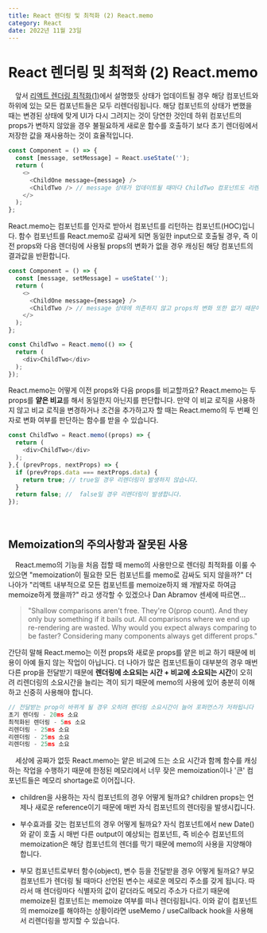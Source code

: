 ```yaml
---
title: React 렌더링 및 최적화 (2) React.memo
category: React
date: 2022년 11월 23일
---
```


# React 렌더링 및 최적화 (2) React.memo

&emsp;앞서 <a href="https://moonkorea00.com/React/React-렌더링-및-최적화-(1)" target=”_blank” rel="noreferrer">리액트 렌더링 최적화(1)</a>에서 설명했듯 상태가 업데이트될 경우 해당 컴포넌트와 하위에 있는 모든 컴포넌트들은 모두 리렌더링됩니다. 해당 컴포넌트의 상태가 변했을 때는 변경된 상태에 맞게 UI가 다시 그려지는 것이 당연한 것인데 하위 컴포넌트의 props가 변하지 않았을 경우 불필요하게 새로운 함수를 호출하기 보다 초기 렌더링에서 저장한 값을 재사용하는 것이 효율적입니다. 

```js
const Component = () => {
  const [message, setMessage] = React.useState('');
  return (
    <>
      <ChildOne message={message} />
      <ChildTwo /> // message 상태가 업데이트될 때마다 ChildTwo 컴포넌트도 리렌더링 됩니다.
    </>
  );
};
```

React.memo는 컴포넌트를 인자로 받아서 컴포넌트를 리턴하는 컴포넌트(HOC)입니다. 함수 컴포넌트를 React.memo로 감싸게 되면 동일한 input으로 호출될 경우, 즉 이전 props와 다음 렌더링에 사용될 props의 변화가 없을 경우 캐싱된 해당 컴포넌트의 결과값을 반환합니다.

```js
const Component = () => {
  const [message, setMessage] = useState('');
  return (
    <>
      <ChildOne message={message} />
      <ChildTwo /> // message 상태에 의존하지 않고 props의 변화 또한 없기 때문에 리렌더링이 발생하지 않습니다.
    </>
  );
};

const ChildTwo = React.memo(() => {
  return (
    <div>ChildTwo</div>
  );
});
```

React.memo는 어떻게 이전 props와 다음 props를 비교할까요? React.memo는 두 props를 <b>얕은 비교</b>를 해서 동일한지 아닌지를 판단합니다. 만약 이 비교 로직을 사용하지 않고 비교 로직을 변경하거나 조건을 추가하고자 할 때는 React.memo의 두 번째 인자로 변화 여부를 판단하는 함수를 받을 수 있습니다.

```js
const ChildTwo = React.memo((props) => {
  return (
    <div>ChildTwo</div>
  );
},{ (prevProps, nextProps) => {
  if (prevProps.data === nextProps.data) {
    return true; // true일 경우 리렌더링이 발생하지 않습니다.
  }
  return false; //  false일 경우 리렌더링이 발생합니다.
});
```

</br>

## Memoization의 주의사항과 잘못된 사용
&emsp;React.memo의 기능을 처음 접할 때 memo의 사용만으로 렌더링 최적화를 이룰 수 있으면 "memoization이 필요한 모든 컴포넌트를 memo로 감싸도 되지 않을까?" 더 나아가 "리액트 내부적으로 모든 컴포넌트를 memoize하지 왜 개발자로 하여금 memoize하게 했을까?" 라고 생각할 수 있겠으나 Dan Abramov 센세에 따르면...

>"Shallow comparisons aren't free. They're O(prop count). And they only buy something if it bails out.
>All comparisons where we end up re-rendering are wasted. Why would you expect always comparing to be faster? Considering many components always get different props."

간단히 말해 React.memo는 이전 props와 새로운 props를 얕은 비교 하기 때문에 비용이 아예 들지 않는 작업이 아닙니다. 더 나아가 많은 컴포넌트들이 대부분의 경우 매번 다른 prop을 전달받기 때문에 <b>렌더링에 소요되는 시간 + 비교에 소요되는 시간</b>이 오히려 리렌더링의 소요시간을 늘리는 격이 되기 때문에 memo의 사용에 있어 충분히 이해하고 신중히 사용해야 합니다.

```js
// 전달받는 prop이 바뀌게 될 경우 오히려 렌더링 소요시간이 늘어 포퍼먼스가 저하됩니다
초기 렌더링 - 20ms 소요
최적화된 렌더링 - 5ms 소요
리렌더링 - 25ms 소요
리렌더링 - 25ms 소요
리렌더링 - 25ms 소요
```

&emsp;세상에 공짜가 없듯 React.memo는 얕은 비교에 드는 소요 시간과 함께 함수를 캐싱하는 작업을 수행하기 때문에 한정된 메모리에서 너무 잦은 memoization이나 '큰' 컴포넌트들은 메모리 shortage로 이어집니다.

- children을 사용하는 자식 컴포넌트의 경우 어떻게 될까요? children props는 언제나 새로운 reference이기 때문에 매번 자식 컴포넌트의 렌더링을 발생시킵니다.

- 부수효과를 갖는 컴포넌트의 경우 어떻게 될까요? 자식 컴포넌트에서 new Date()와 같이 호출 시 매번 다른 output이 예상되는 컴포넌트, 즉 비순수 컴포넌트의 memoization은 해당 컴포넌트의 렌더를 막기 때문에 memo의 사용을 지양해야 합니다.

- 부모 컴포넌트로부터 함수(object), 변수 등을 전달받을 경우 어떻게 될까요? 부모 컴포넌트가 렌더링 될 때마다 선언된 변수는 새로운 메모리 주소를 갖게 됩니다. 따라서 매 렌더링마다 식별자의 값이 같더라도 메모리 주소가 다르기 때문에 memoize된 컴포넌트는 memoize 여부를 떠나 렌더링됩니다. 이와 같이 컴포넌트의 memoize를 해야하는 상황이라면 useMemo / useCallback hook을 사용해서 리렌더링을 방지할 수 있습니다.
